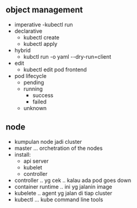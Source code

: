 ## object management
- imperative
    -kubectl run
- declarative
    - kubectl create
    - kubectl apply
- hybrid
    - kubctl run -o yaml --dry-run=client
- edit
    - kubectl edit pod frontend
- pod lifecycle
    - pending
    - running
        - success
        - failed
    - unknown




## node
- kumpulan node jadi cluster
- master ... orchetration of the nodes
- install:
    - api server
    - kubelet
    - controller
- controller .. yg cek .. kalau ada pod goes down
- container runtime .. ini yg jalanin image
- kubelete .. agent yg jalan di tiap cluster
- kubectl ... kube command line tools

